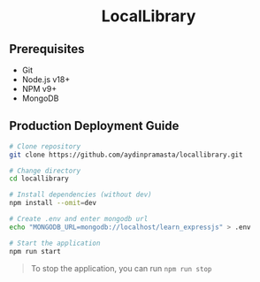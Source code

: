 <h1 style="text-align: center;">LocalLibrary</h1>

## Prerequisites

- Git
- Node.js v18+
- NPM v9+
- MongoDB

## Production Deployment Guide

```bash
# Clone repository
git clone https://github.com/aydinpramasta/locallibrary.git

# Change directory
cd locallibrary

# Install dependencies (without dev)
npm install --omit=dev

# Create .env and enter mongodb url
echo "MONGODB_URL=mongodb://localhost/learn_expressjs" > .env

# Start the application
npm run start
```

> To stop the application, you can run `npm run stop`
